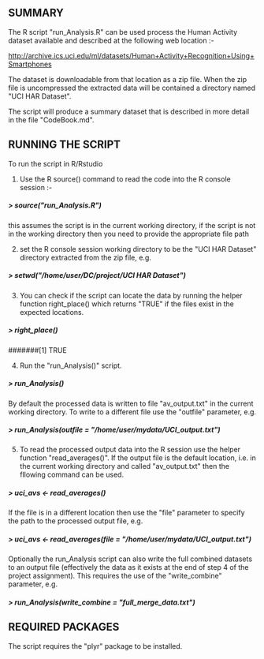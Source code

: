 
## SUMMARY
The R script "run_Analysis.R" can be used process the Human Activity dataset available and described at the following web location :-

http://archive.ics.uci.edu/ml/datasets/Human+Activity+Recognition+Using+Smartphones

The dataset is downloadable from that location as a zip file.  When the zip file is uncompressed the extracted data will be contained a directory named "UCI HAR Dataset".

The script will produce a summary dataset that is described in more detail in the file "CodeBook.md". 

## RUNNING THE SCRIPT

To run the script in R/Rstudio 

1) Use the R source() command to read the code into the R console session :-

##### > source("run_Analysis.R") 

this assumes the script is in the current working directory, if the script is not in the working directory then you need to provide the appropriate file path 

2) set the R console session working directory to be the "UCI HAR Dataset" directory extracted from the zip file, e.g.

##### > setwd("/home/user/DC/project/UCI HAR Dataset")

3) You can check if the script can locate the data by running the helper function right_place() which returns "TRUE" if the files exist in the expected locations.

##### > right_place()
#######[1] TRUE

4) Run the "run_Analysis()" script.

##### > run_Analysis()

By default the processed data is written to file "av_output.txt" in the current working directory.  To write to a different file use the "outfile" parameter, e.g.

##### > run_Analysis(outfile = "/home/user/mydata/UCI_output.txt")

5) To read the processed output data into the R session use the helper function "read_averages()".  If the output file is the default location, i.e. in the current working directory and called "av_output.txt" then the fllowing command can be used.

##### > uci_avs <- read_averages()

If the file is in a different location then use the "file" parameter to specify the path to the processed output file, e.g.

##### > uci_avs <- read_averages(file = "/home/user/mydata/UCI_output.txt")

Optionally the run_Analysis script can also write the full combined datasets to an output file (effectively the data as it exists at the end of step 4 of the project assignment).  This requires the use of the "write_combine" parameter, e.g.

##### > run_Analysis(write_combine = "full_merge_data.txt")

## REQUIRED PACKAGES
The script requires the "plyr" package to be installed.